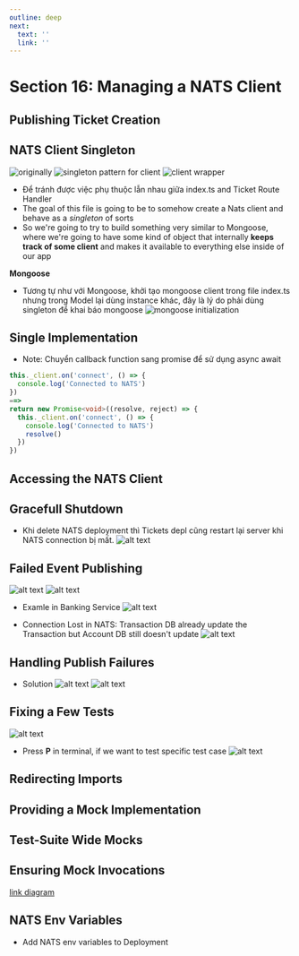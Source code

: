```yaml
---
outline: deep
next:
  text: ''
  link: ''
---
```


# Section 16: Managing a NATS Client

## Publishing Ticket Creation

## NATS Client Singleton
![originally](./img/image-53.png)
![singleton pattern for client](./img/image-54.png)
![client wrapper](./img/image-55.png)
  - Để tránh được việc phụ thuộc lẫn nhau giữa index.ts and Ticket Route Handler
  - The goal of this file is going to be to somehow create a Nats client and behave as a *singleton* of sorts
  - So we're going to try to build something very similar to Mongoose, where we're going to have some kind of object that internally **keeps track of some client** and makes it available to everything else inside of our app

  **Mongoose**
  - Tương tự như với Mongoose, khởi tạo mongoose client trong file index.ts nhưng trong Model lại dùng instance khác, đây là lý do phải dùng singleton để khai báo mongoose
  ![mongoose initialization](./img/image-56.png)

## Single Implementation
  - Note: Chuyển callback function sang promise để sử dụng async await
  ```typescript
  this._client.on('connect', () => {
    console.log('Connected to NATS')
  })
  ==>
  return new Promise<void>((resolve, reject) => {
    this._client.on('connect', () => {
      console.log('Connected to NATS')
      resolve()
    })
  })
  ```

## Accessing the NATS Client

## Gracefull Shutdown
  - Khi delete NATS deployment thì Tickets depl cũng restart lại server khi NATS connection bị mất.
  ![alt text](./img/image-57.png)


## Failed Event Publishing
  ![alt text](./img/image-58.png)
  ![alt text](./img/image-59.png)
  
  - Examle in Banking Service
  ![alt text](./img/image-60.png)

  - Connection Lost in NATS: Transaction DB already update the Transaction but Account DB still doesn't update
  ![alt text](./img/image-61.png)

## Handling Publish Failures
  - Solution
  ![alt text](./img/image-62.png)
  ![alt text](./img/image-63.png)

## Fixing a Few Tests
  ![alt text](./img/image-64.png)
  - Press **P** in terminal, if we want to test specific test case
  ![alt text](./img/image-66.png)

## Redirecting Imports
## Providing a Mock Implementation
## Test-Suite Wide Mocks
## Ensuring Mock Invocations
[link diagram](https://app.diagrams.net/#G1lgyeLffO_J43VNdMB9kNL2ZnU90ddlNC#%7B%22pageId%22%3A%226VYg3lWQIe4TUKlxoWgk%22%7D)

## NATS Env Variables
  - Add NATS env variables to Deployment

